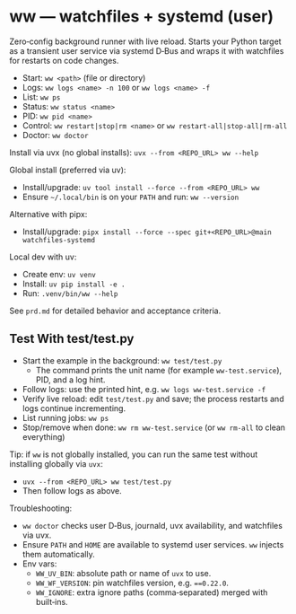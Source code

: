 # ww — watchfiles + systemd (user)

Zero‑config background runner with live reload. Starts your Python target as a transient user service via systemd D‑Bus and wraps it with watchfiles for restarts on code changes.

- Start: `ww <path>` (file or directory)
- Logs: `ww logs <name> -n 100` or `ww logs <name> -f`
- List: `ww ps`
- Status: `ww status <name>`
- PID: `ww pid <name>`
- Control: `ww restart|stop|rm <name>` or `ww restart-all|stop-all|rm-all`
- Doctor: `ww doctor`

Install via uvx (no global installs): `uvx --from <REPO_URL> ww --help`

Global install (preferred via uv):
- Install/upgrade: `uv tool install --force --from <REPO_URL> ww`
- Ensure `~/.local/bin` is on your `PATH` and run: `ww --version`

Alternative with pipx:
- Install/upgrade: `pipx install --force --spec git+<REPO_URL>@main watchfiles-systemd`

Local dev with uv:
- Create env: `uv venv`
- Install: `uv pip install -e .`
- Run: `.venv/bin/ww --help`

See `prd.md` for detailed behavior and acceptance criteria.

## Test With test/test.py

- Start the example in the background: `ww test/test.py`
  - The command prints the unit name (for example `ww-test.service`), PID, and a log hint.
- Follow logs: use the printed hint, e.g. `ww logs ww-test.service -f`
- Verify live reload: edit `test/test.py` and save; the process restarts and logs continue incrementing.
- List running jobs: `ww ps`
- Stop/remove when done: `ww rm ww-test.service` (or `ww rm-all` to clean everything)

Tip: if `ww` is not globally installed, you can run the same test without installing globally via `uvx`:
- `uvx --from <REPO_URL> ww test/test.py`
- Then follow logs as above.

Troubleshooting:
- `ww doctor` checks user D‑Bus, journald, uvx availability, and watchfiles via uvx.
- Ensure `PATH` and `HOME` are available to systemd user services. `ww` injects them automatically.
- Env vars:
  - `WW_UV_BIN`: absolute path or name of `uvx` to use.
  - `WW_WF_VERSION`: pin watchfiles version, e.g. `==0.22.0`.
  - `WW_IGNORE`: extra ignore paths (comma‑separated) merged with built‑ins.
